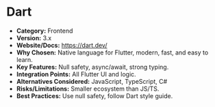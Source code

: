 # Dart

- **Category:** Frontend
- **Version:** 3.x
- **Website/Docs:** https://dart.dev/
- **Why Chosen:** Native language for Flutter, modern, fast, and easy to learn.
- **Key Features:** Null safety, async/await, strong typing.
- **Integration Points:** All Flutter UI and logic.
- **Alternatives Considered:** JavaScript, TypeScript, C#
- **Risks/Limitations:** Smaller ecosystem than JS/TS.
- **Best Practices:** Use null safety, follow Dart style guide.
